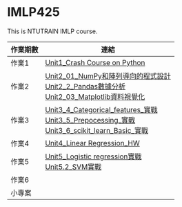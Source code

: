 # IMLP425
This is NTUTRAIN IMLP course.

| 作業期數 | 連結 |
|---|---|
| 作業1 | [Unit1_Crash Course on Python](https://github.com/EasyBoy5566/IMLP425/blob/main/Unit01_Crash%20Course%20on%20Python.ipynb) |
| 作業2 | [Unit2_01_NumPy和陣列導向的程式設計](https://github.com/EasyBoy5566/IMLP425/blob/main/Unit02/01_NumPy%E5%92%8C%E9%99%A3%E5%88%97%E5%B0%8E%E5%90%91%E7%9A%84%E7%A8%8B%E5%BC%8F%E8%A8%AD%E8%A8%88.ipynb)<br>[Unit2_2_Pandas數據分析](https://github.com/EasyBoy5566/IMLP425/blob/main/Unit02/02_Pandas%E6%95%B8%E6%93%9A%E5%88%86%E6%9E%90.ipynb)<br>[Unit2_03_Matplotlib資料視覺化](https://github.com/EasyBoy5566/IMLP425/blob/main/Unit02/03_Matplotlib%E8%B3%87%E6%96%99%E8%A6%96%E8%A6%BA%E5%8C%96.ipynb)|
| 作業3 |[Unit3_4_Categorical_features_實戰](https://github.com/EasyBoy5566/IMLP425/blob/main/Unit03/4_Categorical_features_%E5%AF%A6%E6%88%B0.ipynb)<br>[Unit3_5_Prepocessing_實戰](https://github.com/EasyBoy5566/IMLP425/blob/main/Unit03/5_Prepocessing_%E5%AF%A6%E6%88%B0.ipynb)<br>[Unit3_6_scikit_learn_Basic_實戰](https://github.com/EasyBoy5566/IMLP425/blob/main/Unit03/6_scikit_learn_Basic_%E5%AF%A6%E6%88%B0.ipynb)|
| 作業4 | [Unit4_Linear Regression_HW](https://github.com/EasyBoy5566/IMLP425/blob/main/Unit04/Linear%20Regression_HW.ipynb)|
| 作業5 | [Unit5_Logistic regression實戰](https://github.com/EasyBoy5566/IMLP425/blob/main/Unit05/02_Logistic%20regression%E5%AF%A6%E6%88%B0.ipynb)<br>[Unit5.2_SVM實戰](https://github.com/EasyBoy5566/IMLP425/blob/main/Unit05_2/SVM%E5%AF%A6%E6%88%B0.ipynb)|
| 作業6 | |
| 小專案 | |

